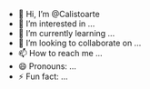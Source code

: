 - 👋 Hi, I’m @Calistoarte
- 👀 I’m interested in ...
- 🌱 I’m currently learning ...
- 💞️ I’m looking to collaborate on ...
- 📫 How to reach me ...
- 😄 Pronouns: ...
- ⚡ Fun fact: ...

<!---
Calistoarte/Calistoarte is a ✨ special ✨ repository because its `README.md` (this file) appears on your GitHub profile.
You can click the Preview link to take a look at your changes.
--->
